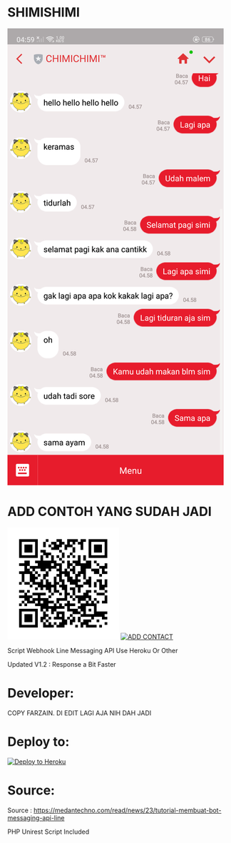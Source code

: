 # SHIMISHIMI
![Prankbots](Screenshot_2018-09-05-04-59-51-98.png)
# ADD CONTOH YANG SUDAH JADI
![Prankbos](download.png)
<a href="https://line.me/R/ti/p/%40lsf1961w"><img height="36" border="0" alt="ADD CONTACT" src="https://scdn.line-apps.com/n/line_add_friends/btn/zh-Hant.png"></a>


Script Webhook Line Messaging API Use Heroku Or Other

Updated V1.2 : Response a Bit Faster

# Developer:
COPY FARZAIN. DI EDIT LAGI AJA NIH DAH JADI
# Deploy to:
[![Deploy to Heroku](https://www.herokucdn.com/deploy/button.svg)](https://heroku.com/deploy)

# Source:
Source : https://medantechno.com/read/news/23/tutorial-membuat-bot-messaging-api-line

PHP Unirest Script Included

